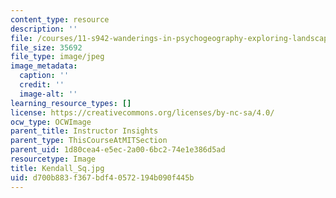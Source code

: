 ```yaml
---
content_type: resource
description: ''
file: /courses/11-s942-wanderings-in-psychogeography-exploring-landscapes-of-history-biography-memory-culture-nature-poetry-surreality-fantasy-and-madness-fall-2020/d700b883f367bdf40572194b090f445b_Kendall_Sq.jpg
file_size: 35692
file_type: image/jpeg
image_metadata:
  caption: ''
  credit: ''
  image-alt: ''
learning_resource_types: []
license: https://creativecommons.org/licenses/by-nc-sa/4.0/
ocw_type: OCWImage
parent_title: Instructor Insights
parent_type: ThisCourseAtMITSection
parent_uid: 1d80cea4-e5ec-2a00-6bc2-74e1e386d5ad
resourcetype: Image
title: Kendall_Sq.jpg
uid: d700b883-f367-bdf4-0572-194b090f445b
---
```

